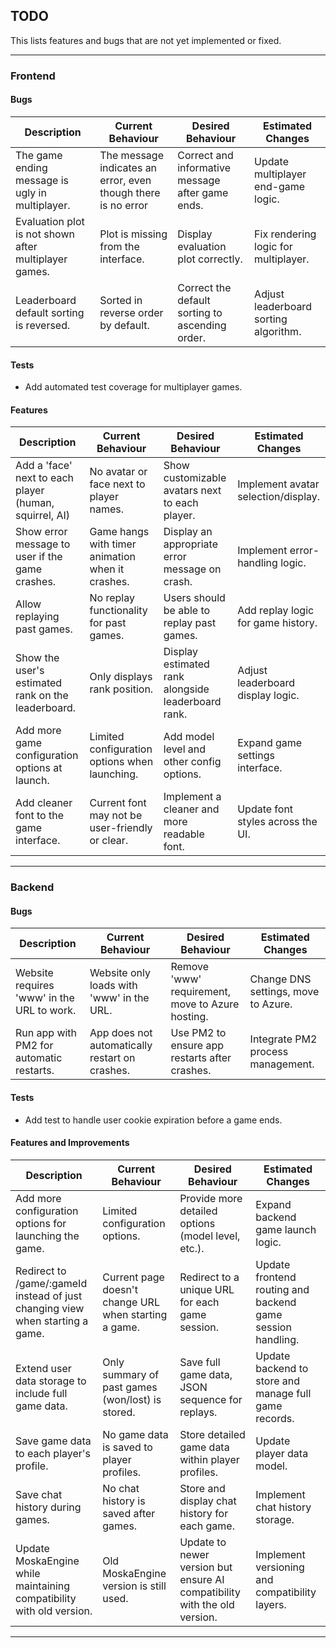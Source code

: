 ## TODO
This lists features and bugs that are not yet implemented or fixed.

---

### Frontend

#### **Bugs**

| Description                                           | Current Behaviour                                  | Desired Behaviour                                  | Estimated Changes                     |
|-------------------------------------------------------|----------------------------------------------------|---------------------------------------------------|---------------------------------------|
| The game ending message is ugly in multiplayer.  | The message indicates an error, even though there is no error            | Correct and informative message after game ends.   | Update multiplayer end-game logic.    |
| Evaluation plot is not shown after multiplayer games. | Plot is missing from the interface.                | Display evaluation plot correctly.                 | Fix rendering logic for multiplayer.  |
| Leaderboard default sorting is reversed.              | Sorted in reverse order by default.                | Correct the default sorting to ascending order.    | Adjust leaderboard sorting algorithm. |

#### **Tests**

- Add automated test coverage for multiplayer games.

#### **Features**

| Description                                           | Current Behaviour                                  | Desired Behaviour                                  | Estimated Changes                     |
|-------------------------------------------------------|----------------------------------------------------|---------------------------------------------------|---------------------------------------|
| Add a 'face' next to each player (human, squirrel, AI)| No avatar or face next to player names.            | Show customizable avatars next to each player.     | Implement avatar selection/display.   |
| Show error message to user if the game crashes.       | Game hangs with timer animation when it crashes.   | Display an appropriate error message on crash.     | Implement error-handling logic.       |
| Allow replaying past games.                           | No replay functionality for past games.            | Users should be able to replay past games.         | Add replay logic for game history.    |
| Show the user's estimated rank on the leaderboard.    | Only displays rank position.                       | Display estimated rank alongside leaderboard rank. | Adjust leaderboard display logic.     |
| Add more game configuration options at launch.        | Limited configuration options when launching.      | Add model level and other config options.          | Expand game settings interface.       |
| Add cleaner font to the game interface.               | Current font may not be user-friendly or clear.    | Implement a cleaner and more readable font.        | Update font styles across the UI.     |

---

### Backend

#### **Bugs**

| Description                                           | Current Behaviour                                  | Desired Behaviour                                  | Estimated Changes                     |
|-------------------------------------------------------|----------------------------------------------------|---------------------------------------------------|---------------------------------------|
| Website requires 'www' in the URL to work.            | Website only loads with 'www' in the URL.          | Remove 'www' requirement, move to Azure hosting.   | Change DNS settings, move to Azure.   |
| Run app with PM2 for automatic restarts.              | App does not automatically restart on crashes.     | Use PM2 to ensure app restarts after crashes.      | Integrate PM2 process management.     |

#### **Tests**

- Add test to handle user cookie expiration before a game ends.

#### **Features and Improvements**

| Description                                           | Current Behaviour                                  | Desired Behaviour                                  | Estimated Changes                     |
|-------------------------------------------------------|----------------------------------------------------|---------------------------------------------------|---------------------------------------|
| Add more configuration options for launching the game.| Limited configuration options.                     | Provide more detailed options (model level, etc.). | Expand backend game launch logic.     |
| Redirect to /game/:gameId instead of just changing view when starting a game. | Current page doesn't change URL when starting a game. | Redirect to a unique URL for each game session. | Update frontend routing and backend game session handling. |
| Extend user data storage to include full game data.   | Only summary of past games (won/lost) is stored.   | Save full game data, JSON sequence for replays.    | Update backend to store and manage full game records. |
| Save game data to each player's profile.              | No game data is saved to player profiles.          | Store detailed game data within player profiles.   | Update player data model.             |
| Save chat history during games.                      | No chat history is saved after games.              | Store and display chat history for each game.      | Implement chat history storage.       |
| Update MoskaEngine while maintaining compatibility with old version. | Old MoskaEngine version is still used.             | Update to newer version but ensure AI compatibility with the old version. | Implement versioning and compatibility layers. |

---

